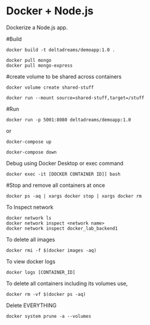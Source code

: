 # Docker + Node.js

Dockerize a Node.js app. 


#Build
```
docker build -t deltadreams/demoapp:1.0 .

docker pull mongo
docker pull mongo-express
```

#create volume to be shared across containers
```
docker volume create shared-stuff
```

```
docker run --mount source=shared-stuff,target=/stuff
```


#Run
```
docker run -p 5001:8080 deltadreams/demoapp:1.0 
```

or
```
docker-compose up
```

```
docker-compose down
```


Debug using Docker Desktop or exec command
```
docker exec -it [DOCKER CONTAINER ID]] bash
```

#Stop and remove all containers at once
```
docker ps -aq | xargs docker stop | xargs docker rm
```

To Inspect network
```
docker network ls
docker network inspect <network name> 
docker network inspect docker_lab_backend1
```

To delete all images
```
docker rmi -f $(docker images -aq)
```

To view docker logs
```
docker logs [CONTAINER_ID]
```

To delete all containers including its volumes use,
```
docker rm -vf $(docker ps -aq)
```
Delete EVERYTHING
```
docker system prune -a --volumes
```
